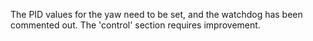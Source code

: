 The PID values for the yaw need to be set, and the watchdog has been commented out.
The 'control' section requires improvement.  
